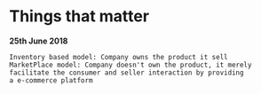 # Things that matter


**25th June 2018**
```
Inventory based model: Company owns the product it sell
MarketPlace model: Company doesn't own the product, it merely facilitate the consumer and seller interaction by providing
a e-commerce platform
```
